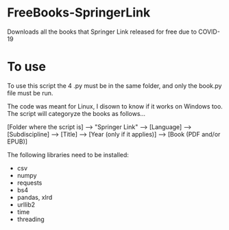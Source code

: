 # FreeBooks-SpringerLink
 Downloads all the books that Springer Link released for free due to COVID-19
 
# To use
 To use this script the 4 .py must be in the same folder, and only the book.py file must be run.
 
 The code was meant for Linux, I disown to know if it works on Windows too. The script will categoryze the books as follows...
 
 [Folder where the script is] –> "Springer Link" —> [Language] —> [Subdiscipline] —> [Title] —> [Year (only if it applies)] —> [Book (PDF and/or EPUB)]


 The following libraries need to be installed:
 + csv
 + numpy
 + requests
 + bs4
 + pandas, xlrd
 + urllib2
 + time
 + threading
